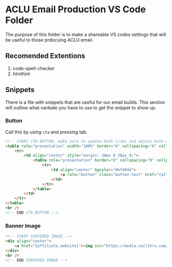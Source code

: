 # ACLU Email Production VS Code Folder

The purpose of this folder is to make a shareable VS codes settings that will be useful to those prdocuing ACLU email.

## Recomended Extentions

1. code-spell-checker
2. htmlhint

## Snippets

There is a file with snippets that are useful for our email builds. This section will outline what varibale you have to use to get the snippet to show up.

### Button

Call this by using `cta` and pressing tab.

```html
<!-- START CTA BUTTON, make sure to update both links and adjust both widths as needed -->
<table role="presentation" width="100%" border="0" cellspacing="0" cellpadding="0">
	<tr>
		<td align="center" style="margin: 20px 0 20px 0;">
			<table role="presentation" border="0" cellspacing="0" cellpadding="0">
				<tr>
					<td align="center" bgcolor="#ef404d">
						<a role="button" class="button-text" href="{affiliate_website}" style="font-family: Arial, sans-serif; color: #ffffff; padding: 12px 18px; border: 1px solid #ef404d; display: inline-block;font-size:18px;font-weight:bold;text-align:center;text-decoration:none;text-transform: uppercase;">Take Action</a>
					</td>
				</tr>
			</table>
		</td>
	</tr>
</table>
<br />
<!-- END CTA BUTTON -->
```

### Banner Image

```html
<!-- START CENTERED IMAGE -->
<div align="center">
	<a href="{affiliate_website}"><img src="https://media.sailthru.com/64p/1k3/9/r/5d8e71d74accd.jpg" width="600" class="image-resize" border="0" alt="You're invited!" /></a>
</div>
<br />
<!-- END CENTERED IMAGE -->
```
